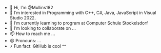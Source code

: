 - 👋 Hi, I’m @Mullins182
- 👀 I’m interested in Programming with C++, C#, Java, JavaScript in Visual Studio 2022.
- 🌱 I’m currently learning to program at Computer Schule Stockelsdorf
- 💞️ I’m looking to collaborate on ...
- 📫 How to reach me ...    
- 😄 Pronouns: ...
- ⚡ Fun fact: GitHub is cool ^^

<!---
Mullins182/Mullins182 is a ✨ special ✨ repository because its `README.md` (this file) appears on your GitHub profile.
You can click the Preview link to take a look at your changes.
--->
